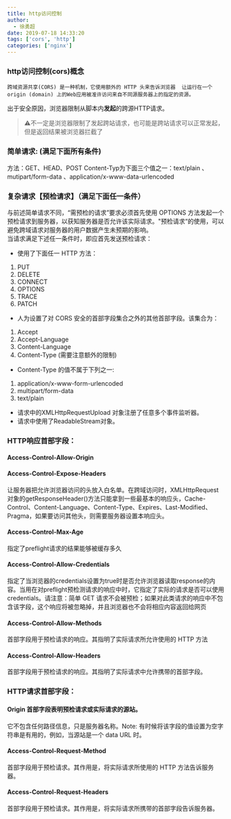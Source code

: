 ```yaml
---
title: http访问控制
author:
  - 徐勇超
date: 2019-07-18 14:33:20
tags: ['cors', 'http']
categories: ['nginx']
---
```


### http访问控制(cors)概念
    跨域资源共享(CORS) 是一种机制，它使用额外的 HTTP 头来告诉浏览器  让运行在一个 origin (domain) 上的Web应用被准许访问来自不同源服务器上的指定的资源。
出于安全原因，浏览器限制从脚本内**发起**的跨源HTTP请求。
>⚠️不一定是浏览器限制了发起跨站请求，也可能是跨站请求可以正常发起，但是返回结果被浏览器拦截了

### 简单请求: (满足下面所有条件)
  方法：GET、HEAD、POST
  Content-Typ为下面三个值之一：text/plain 、mutipart/form-data 、application/x-www-data-urlencoded

<!-- more -->

### 复杂请求【预检请求】（满足下面任一条件）
  与前述简单请求不同，“需预检的请求”要求必须首先使用 OPTIONS 方法发起一个预检请求到服务器，以获知服务器是否允许该实际请求。"预检请求“的使用，可以避免跨域请求对服务器的用户数据产生未预期的影响。	
当请求满足下述任一条件时，即应首先发送预检请求：
- 使用了下面任一 HTTP 方法：
1. PUT
2. DELETE
3. CONNECT
4. OPTIONS
5. TRACE
6. PATCH

- 人为设置了对 CORS 安全的首部字段集合之外的其他首部字段。该集合为：
1. Accept
2. Accept-Language
3. Content-Language
4. Content-Type (需要注意额外的限制)

- Content-Type 的值不属于下列之一:
1. application/x-www-form-urlencoded
2. multipart/form-data
3. text/plain
- 请求中的XMLHttpRequestUpload 对象注册了任意多个事件监听器。
- 请求中使用了ReadableStream对象。


### HTTP响应首部字段：
#### Access-Control-Allow-Origin

#### Access-Control-Expose-Headers  
  让服务器把允许浏览器访问的头放入白名单。在跨域访问时，XMLHttpRequest对象的getResponseHeader()方法只能拿到一些最基本的响应头，Cache-Control、Content-Language、Content-Type、Expires、Last-Modified、Pragma，如果要访问其他头，则需要服务器设置本响应头。

#### Access-Control-Max-Age
  指定了preflight请求的结果能够被缓存多久

#### Access-Control-Allow-Credentials 
  指定了当浏览器的credentials设置为true时是否允许浏览器读取response的内容。当用在对preflight预检测请求的响应中时，它指定了实际的请求是否可以使用credentials。请注意：简单 GET 请求不会被预检；如果对此类请求的响应中不包含该字段，这个响应将被忽略掉，并且浏览器也不会将相应内容返回给网页

#### Access-Control-Allow-Methods 
  首部字段用于预检请求的响应。其指明了实际请求所允许使用的 HTTP 方法

#### Access-Control-Allow-Headers 
  首部字段用于预检请求的响应。其指明了实际请求中允许携带的首部字段。

### HTTP请求首部字段：
#### Origin 首部字段表明预检请求或实际请求的源站。
  它不包含任何路径信息，只是服务器名称。Note: 有时候将该字段的值设置为空字符串是有用的，例如，当源站是一个 data URL 时。

#### Access-Control-Request-Method 
  首部字段用于预检请求。其作用是，将实际请求所使用的 HTTP 方法告诉服务器。

#### Access-Control-Request-Headers 
  首部字段用于预检请求。其作用是，将实际请求所携带的首部字段告诉服务器。




